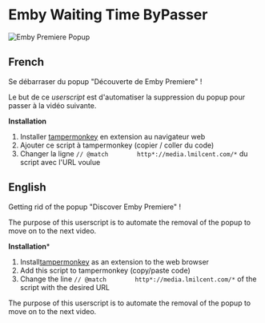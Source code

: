 # Emby Waiting Time ByPasser

![Emby Premiere Popup](https://i.imgur.com/26lkkit.png)

## French
Se débarraser du popup "Découverte de Emby Premiere" !

Le but de ce *userscript* est d'automatiser la suppression du popup pour passer à la vidéo suivante.

**Installation**
1. Installer [tampermonkey](https://tampermonkey.net/) en extension au navigateur web
2. Ajouter ce script à tampermonkey (copier / coller du code)
3. Changer la ligne `// @match        http*://media.lmilcent.com/*` du script avec l'URL voulue


## English
Getting rid of the popup "Discover Emby Premiere" !

The purpose of this userscript is to automate the removal of the popup to move on to the next video.

**Installation***
1. Install[tampermonkey](https://tampermonkey.net/) as an extension to the web browser
2. Add this script to tampermonkey (copy/paste code)
3. Change the line `// @match        http*://media.lmilcent.com/*` of the script with the desired URL

The purpose of this userscript is to automate the removal of the popup to move on to the next video.
